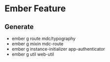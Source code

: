 # Ember Feature

## Generate

* ember g route mdc/typography
* ember g mixin mdc-route
* ember g instance-initializer app-authenticator 
* ember g util web-util